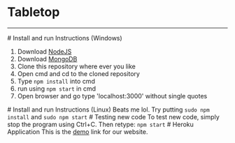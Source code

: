 # Tabletop
<hr>
# Install and run Instructions (Windows)
<ol>
<li>Download <a href="https://nodejs.org/en/">NodeJS</a></li>
<li>Download <a href="https://www.mongodb.com/">MongoDB</a></li>
<li>Clone this repository where ever you like</li>
<li>Open cmd and cd to the cloned repository</li>
<li>Type <code>npm install</code> into cmd</li>
<li>run using <code>npm start</code> in cmd</li>
<li>Open browser and go type 'localhost:3000' without single quotes</li>
</ol>
# Install and run Instructions (Linux)
Beats me lol.
Try putting <code>sudo npm install</code> and <code>sudo npm start</code>
# Testing new code
To test new code, simply stop the program using Ctrl+C. Then retype:
<code>npm start</code>
# Heroku Application
This is the <a href="https://tabletop-games.herokuapp.com/#/">demo</a> link for our website.
